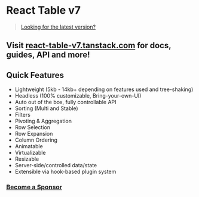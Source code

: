 # React Table v7

> [Looking for the latest version?](https://github.com/tanstack/react-table)

## Visit [react-table-v7.tanstack.com](https://react-table-v7.tanstack.com) for docs, guides, API and more!

## Quick Features

- Lightweight (5kb - 14kb+ depending on features used and tree-shaking)
- Headless (100% customizable, Bring-your-own-UI)
- Auto out of the box, fully controllable API
- Sorting (Multi and Stable)
- Filters
- Pivoting & Aggregation
- Row Selection
- Row Expansion
- Column Ordering
- Animatable
- Virtualizable
- Resizable
- Server-side/controlled data/state
- Extensible via hook-based plugin system

### [Become a Sponsor](https://github.com/sponsors/tannerlinsley/)

<!-- Force 1 -->
